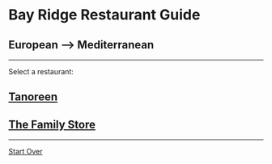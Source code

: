 # Bay Ridge Restaurant Guide
## European --> Mediterranean
---
Select a restaurant:
## [Tanoreen](https://tanoreen.com/)
## [The Family Store](http://familystorecooks.com/)
---
[Start Over](../home.md)